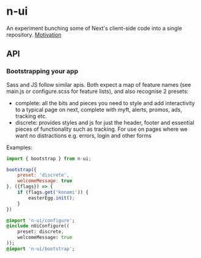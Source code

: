 # n-ui

An experiment bunching some of Next's client-side code into a single repository. [Motivation](explainer.md)

## API

### Bootstrapping your app

Sass and JS follow similar apis. Both expect a map of feature names (see main.js or configure.scss for feature lists), and also recognise 2 presets:
- complete: all the bits and pieces you need to style and add interactivity to a typical page on next, complete with myft, alerts, promos, ads, tracking etc.
- discrete: provides styles and js for just the header, footer and essential pieces of functionality such as tracking. For use on pages where we want no distractions e.g. errors, login and other forms

Examples:

```Javascript
import { bootstrap } from n-ui;

bootstrap({
	preset: 'discrete',
	welcomeMessage: true
}, ({flags}) => {
	if (flags.get('konami')) {
		easterEgg.init();
	}
})
```

```Sass
@import 'n-ui/configure';
@include nUiConfigure((
	preset: discrete,
	welcomeMessage: true
));
@import 'n-ui/bootstrap';
```



